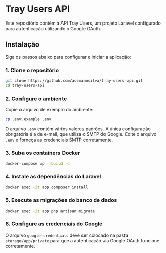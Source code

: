 # Tray Users API

Este repositório contém a API Tray Users, um projeto Laravel configurado para autenticação utilizando o Google OAuth.

## Instalação

Siga os passos abaixo para configurar e iniciar a aplicação:

### 1. Clone o repositório
```sh
git clone https://github.com/assmannsilva/tray-users-api.git
cd tray-users-api
```

### 2. Configure o ambiente
Copie o arquivo de exemplo do ambiente:
```sh
cp .env.example .env
```

O arquivo `.env` contém vários valores padrões. A única configuração obrigatória é a de e-mail, que utiliza o SMTP do Google. Edite o arquivo `.env` e forneça as credenciais SMTP corretamente.

### 3. Suba os containers Docker
```sh
docker-compose up --build -d
```

### 4. Instale as dependências do Laravel
```sh
docker exec -it app composer install
```

### 5. Execute as migrações do banco de dados
```sh
docker exec -it app php artisan migrate
```

### 6. Configure as credenciais do Google
O arquivo `google-credentials` deve ser colocado na pasta `storage/app/private` para que a autenticação via Google OAuth funcione corretamente.

